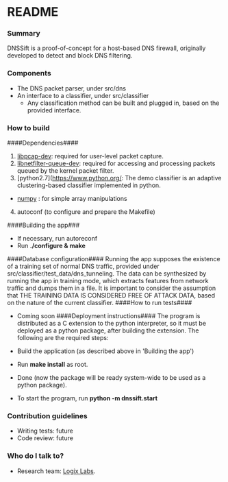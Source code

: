 # README #
### Summary ###
DNSSift is a proof-of-concept for a host-based DNS firewall, originally developed to detect and block DNS filtering.
### Components ###
- The DNS packet parser, under src/dns
- An interface to a classifier, under src/classifier
  - Any classification method can be built and plugged in, based on the provided interface.

### How to build ###
####Dependencies####
1.  [libpcap-dev](http://sourceforge.net/projects/libpcap/): required for user-level packet capture.
2.  [libnetfilter-queue-dev](http://www.netfilter.org/projects/libnetfilter_queue/): required for accessing and processing packets queued by the kernel packet filter.
3.  [python2.7](https://www.python.org/: The demo classifier is an adaptive clustering-based classifier implemented in python.
  - [numpy](http://www.numpy.org/) : for simple array manipulations
4.  autoconf (to configure and prepare the Makefile)

####Building the app###
- If necessary, run autoreconf
- Run **./configure & make**

####Database configuration####
Running the app supposes the existence of a training set of normal DNS traffic, provided under src/classifier/test_data/dns_tunneling. The data can be synthesized by running the app in training mode, which extracts features from network traffic and dumps them in a file. It is important to consider the assumption that THE TRAINING DATA IS CONSIDERED FREE OF ATTACK DATA, based on the nature of the current classifier.
####How to run tests####
* Coming soon
####Deployment instructions####
The program is distributed as a C extension to the python interpreter, so it must be deployed as a python package, after building the extension. The following are the required steps:

* Build the application (as described above in 'Building the app')
* Run **make install** as root.
* Done (now the package will be ready system-wide to be used as a python package).
* To start the program, run **python -m dnssift.start**

### Contribution guidelines ###

* Writing tests: future
* Code review: future

### Who do I talk to? ###

* Research team: [Logix Labs](http://logix.rw/labs).